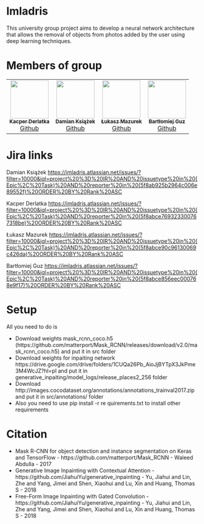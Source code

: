 # Imladris
This university group project aims to develop a neural network architecture that allows the removal of objects from photos added by the user using deep learning techniques.

# Members of group

<table>
  <tr>
    <td align="center"><a href="https://github.com/Delci0r"><img src="https://avatars.githubusercontent.com/u/51274280?v=4" width="100px;" alt=""/><br /><sub><b>Kacper Derlatka</b></sub></a><br /><a href="https://github.com/Delcior">Github</a></td>
    <td align="center"><a href="https://github.com/Sagoito"><img src="https://avatars.githubusercontent.com/u/22767772?v=4" width="100px;" alt=""/><br /><sub><b>Damian Książek</b></sub></a><br /><a href="https://github.com/Sagoito">Github</a> </td>
    <td align="center"><a href="https://github.com/LukaszMazurek"><img src="https://avatars.githubusercontent.com/u/64841128?v=4" width="100px;" alt=""/><br /><sub><b>Łukasz Mazurek</b></sub></a><br /><a href="https://github.com/LukaszMazurek">Github</a></td>
    <td align="center"><a href="https://github.com/OpaluSunflower"><img src="https://avatars.githubusercontent.com/u/69316229?v=4" width="100px;" alt=""/><br /><sub><b>Bartłomiej Guz</b></sub></a><br /><a href="https://github.com/OpaluSunflower">Github</a> </td>
  </tr>
</table>

# Jira links
Damian Książek
https://imladris.atlassian.net/issues/?filter=10000&jql=project%20%3D%20IR%20AND%20issuetype%20in%20(Epic%2C%20Task)%20AND%20reporter%20in%20(5f8ab925b2964c006e89552f)%20ORDER%20BY%20Rank%20ASC

Kacper Derlatka
https://imladris.atlassian.net/issues/?filter=10000&jql=project%20%3D%20IR%20AND%20issuetype%20in%20(Epic%2C%20Task)%20AND%20reporter%20in%20(5f8abce769323300767318be)%20ORDER%20BY%20Rank%20ASC

Łukasz Mazurek
https://imladris.atlassian.net/issues/?filter=10000&jql=project%20%3D%20IR%20AND%20issuetype%20in%20(Epic%2C%20Task)%20AND%20reporter%20in%20(5f8abce90c96130069c426da)%20ORDER%20BY%20Rank%20ASC

Bartłomiej Guz
https://imladris.atlassian.net/issues/?filter=10000&jql=project%20%3D%20IR%20AND%20issuetype%20in%20(Epic%2C%20Task)%20AND%20reporter%20in%20(5f8abce856eec000768e9f17)%20ORDER%20BY%20Rank%20ASC


# Setup 
All you need to do is
<ul>
<li>Download weights mask_rcnn_coco.h5 (https://github.com/matterport/Mask_RCNN/releases/download/v2.0/mask_rcnn_coco.h5) and put it in src folder</li>
<li>Download weights for inpaiting network https://drive.google.com/drive/folders/1CUQa26Pb_AioJjBYTpX3JkPme3M4WcJZ?hl=pl and put it in generative_inpaiting/model_logs/release_places2_256 folder</li>
<li>Download http://images.cocodataset.org/annotations/annotations_trainval2017.zip and put it in src/annotations/ folder</li>
<li>Also you need to use pip install -r re quirements.txt to install other requirements</li>
</ul>
  
# Citation
  <ul>
  <li>Mask R-CNN for object detection and instance segmentation on Keras and TensorFlow - https://github.com/matterport/Mask_RCNN - Waleed Abdulla - 2017</li>
  <li>Generative Image Inpainting with Contextual Attention - https://github.com/JiahuiYu/generative_inpainting - Yu, Jiahui and Lin, Zhe and Yang, Jimei and Shen, Xiaohui and Lu, Xin and Huang, Thomas S - 2018</li>
  <li>Free-Form Image Inpainting with Gated Convolution - https://github.com/JiahuiYu/generative_inpainting - Yu, Jiahui and Lin, Zhe and Yang, Jimei and Shen, Xiaohui and Lu, Xin and Huang, Thomas S - 2018</li>
  </ul>
